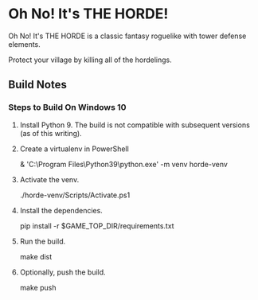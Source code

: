 # Oh No! It's THE HORDE!

Oh No! It's THE HORDE is a classic fantasy roguelike with tower defense elements.

Protect your village by killing all of the hordelings.

## Build Notes

### Steps to Build On Windows 10

1. Install Python 9. The build is not compatible with subsequent versions (as of this writing).
2. Create a virtualenv in PowerShell


    & 'C:\Program Files\Python39\python.exe' -m venv horde-venv

3. Activate the venv.

    
    ./horde-venv/Scripts/Activate.ps1

4. Install the dependencies.


    pip install -r $GAME_TOP_DIR/requirements.txt

5. Run the build.


    make dist

6. Optionally, push the build.


    make push
